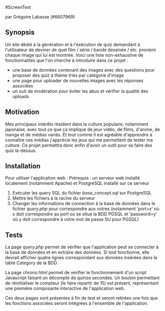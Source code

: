 #ScreenTest

par Grégoire Labasse (#6607969)

## Synopsis

Un site dédié à la génération et à l'exécution de quiz demandant à l'utilisateur de deviner de quel film / série / bande dessinée / etc. provient chaque image qui lui est montrée.
Voici une liste non-exhaustive de fonctionnalités que l'on cherche à introduire dans ce projet :
 - une base de données contenant des images avec des questions pour proposer des quiz à thème triés par catégorie d'image
 - une page pour uploader de nouvelles images  avec les réponses associées
 - un outi de modération pour éviter les abus et vérifier la qualité des uploads

## Motivation

Mes principaux intérêts résident dans la culture populaire, notamment japonaise, avec tout ce que ça implique de jeux vidéo, de films, d'anime, de manga et de médias variés. Et tout comme il est agréable d'apprendre à connaître ces médias j'apprécie les jeux qui me permettent de tester ma culture. Ce projet permettra donc enfin d'avoir un outil pour se faire des quiz là-dessus.

## Installation

Pour utiliser l'application web :
Prérequis : un serveur web installé localement (notamment Apache) et PostgreSQL installé sur ce serveur
1. Exécuter les query SQL du fichier *base_concept.sql* sur PostgreSQL
2. Mettre les fichiers à la racine du serveur
3. Changer les informations de connection à la base de données dans le fichier *query.php* pour correspondre aux votres (notamment 'port=x' où x doit correspondre au port où se situe la BDD PGSQL et 'password=y' où y doit correspondre à votre mot de passe SU pour PGSQL)

## Tests

La page *query.php* permet de vérifier que l'application peut se connecter à la base de données et en extraire des données. Si tout fonctionne, elle devrait afficher quatre lignes correspondant aux données insérées dans la table Category de la BDD.

La page *chrono.html* permet de vérifier le fonctionnement d'un script Javascript faisant un décompte de quinze secondes. Un bouton permettant de réinitialiser le compteur (le faire repartir de 15) est présent, représentant une première composante interactive de l'application web.

Ces deux pages sont présentes à fin de test et seront retirées une fois que les fonctions associées seront intégrées à l'ensemble de l'application.